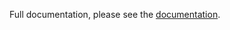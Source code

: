 Full documentation, please see the [documentation](https://resource-naming.readthedocs.io/en/latest/#).
